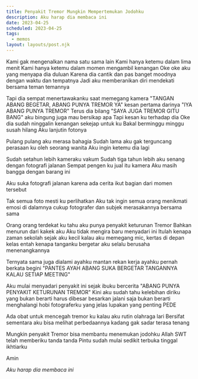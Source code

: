 ```yaml
---
title: Penyakit Tremor Mungkin Mempertemukan Jodohku
description: Aku harap dia membaca ini
date: 2023-04-25
scheduled: 2023-04-25
tags:
  - memos
layout: layouts/post.njk
---
```


Kami gak mengenalkan nama satu sama lain
Kami hanya ketemu dalam lima menit
Kami hanya ketemu dalam momen mengambil kenangan
Oke oke aku yang menyapa dia duluan
Karena dia cantik dan pas banget moodnya dengan waktu dan tempatnya
Jadi aku memberanikan diri mendekati
bersama teman temannya

Tapi dia sempat menertawakanku saat memegang kamera
"TANGAN ABANG BEGETAR, ABANG PUNYA TREMOR YA"
kesan pertama darinya
"IYA ABANG PUNYA TREMOR"
Terus dia bilang
"SAYA JUGA TREMOR GITU BANG"
aku bingung juga mau bersikap apa
Tapi kesan ku terhadap dia
Oke dia sudah ninggalin kenangan sekejap untuk ku
Bakal berminggu minggu susah hilang
Aku lanjutin fotonya

Pulang pulang aku merasa bahagia
Sudah lama aku gak terguncang perasaan ku
oleh seorang wanita
Aku ingin ketemu dia lagi

Sudah setahun lebih kameraku vakum
Sudah tiga tahun lebih aku senang dengan fotografi jalanan
Sempat pengen ku jual itu kamera
Aku masih bangga dengan barang ini

Aku suka fotografi jalanan
karena ada cerita
ikut bagian dari momen tersebut

Tak semua foto mesti ku perlihatkan
Aku tak ingin semua orang menikmati emosi di dalamnya
cukup fotografer dan subjek merasakannya
bersama sama

Orang orang terdekat ku tahu aku punya penyakit keturunan Tremor
Bahkan menurun dari kakek aku
Aku tidak mengira baru menyadari ini
Itulah kenapa zaman sekolah
sejak aku kecil
kalau aku memegang mic, kertas di depan kelas
entah kenapa tanganku bergetar
aku selalu berusaha menenangkannya

Ternyata sama juga dialami ayahku
mantan rekan kerja ayahku pernah berkata begini
"PANTES AYAH ABANG SUKA BERGETAR TANGANNYA KALAU SETIAP MEETING"

Aku mulai menyadari penyakit ini
sejak ibuku bercerita
"ABANG PUNYA PENYAKIT KETURUNAN TREMOR"
Kini aku sudah tahu kelebihan diriku
yang bukan berarti harus dibesar besarkan
jalani saja
bukan berarti menghalangi hobi fotograferku
yang jelas lupakan
yang penting PEDE

Ada obat untuk mencegah tremor ku
kalau aku rutin olahraga lari
Bersifat sementara
aku bisa melihat perbedaannya
kadang gak sadar terasa tenang

Mungkin penyakit Tremor bisa membantu
menemukan jodohku
Allah SWT telah memberiku tanda tanda
Pintu sudah mulai sedikit terbuka
tinggal ikhtiarku

Amin

*Aku harap dia membaca ini*

